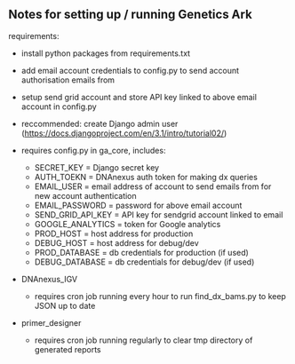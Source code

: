 ## Notes for setting up / running Genetics Ark

requirements:
- install python packages from requirements.txt
- add email account credentials to config.py to send account authorisation
  emails from
- setup send grid account and store API key linked to above email account in
  config.py
- reccommended: create Django admin user (https://docs.djangoproject.com/en/3.1/intro/tutorial02/)


- requires config.py in ga_core, includes:
    - SECRET_KEY = Django secret key
    - AUTH_TOEKN = DNAnexus auth token for making dx queries
    - EMAIL_USER = email address of account to send emails from for new account
      authentication
    - EMAIL_PASSWORD = password for above email account
    - SEND_GRID_API_KEY = API key for sendgrid account linked to email
    - GOOGLE_ANALYTICS = token for Google analytics
    - PROD_HOST = host address for production
    - DEBUG_HOST = host address for debug/dev
    - PROD_DATABASE = db credentials for production (if used)
    - DEBUG_DATABASE = db credentials for debug/dev (if used)

- DNAnexus_IGV
    - requires cron job running every hour to run find_dx_bams.py to keep JSON
      up to date

- primer_designer
    - requires cron job running regularly to clear tmp directory of generated reports
